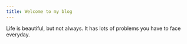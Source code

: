 ```yaml
---
title: Welcome to my blog
---
```

Life is beautiful, but not always. It has lots of problems you have to face everyday. 
